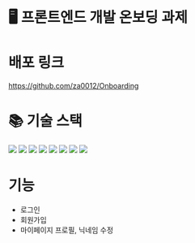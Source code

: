 # 🖥 프론트엔드 개발 온보딩 과제
# 배포 링크
https://github.com/za0012/Onboarding

# 📚 기술 스택
<img src="https://img.shields.io/badge/html5-E34F26?style=for-the-badge&logo=html5&logoColor=white"> <img src="https://img.shields.io/badge/css-1572B6?style=for-the-badge&logo=css3&logoColor=white"> <img src="https://img.shields.io/badge/github-181717?style=for-the-badge&logo=github&logoColor=white"> <img src="https://img.shields.io/badge/git-F05032?style=for-the-badge&logo=git&logoColor=white"> <img src="https://img.shields.io/badge/javascript-F7DF1E?style=for-the-badge&logo=javascript&logoColor=black"> <img src="https://img.shields.io/badge/react-61DAFB?style=for-the-badge&logo=react&logoColor=black"> <img src="https://img.shields.io/badge/vite-646CFF?style=for-the-badge&logo=react&logoColor=black"> <img src="https://img.shields.io/badge/typescript-3178C6?style=for-the-badge&logo=react&logoColor=black"> 

# 기능
- 로그인
- 회원가입
- 마이페이지 프로필, 닉네임 수정
